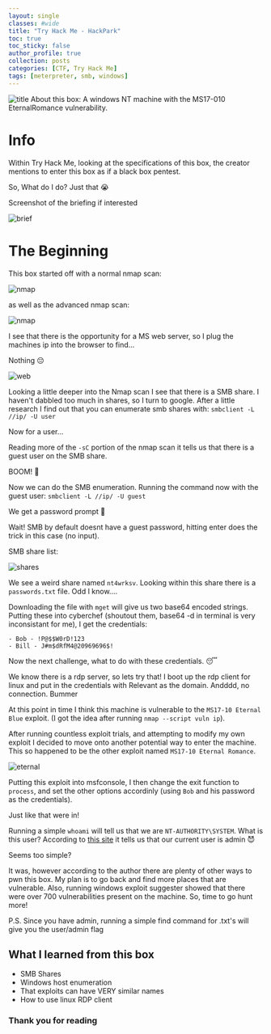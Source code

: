 ```yaml
---
layout: single
classes: #wide
title: "Try Hack Me - HackPark"
toc: true
toc_sticky: false
author_profile: true
collection: posts
categories: [CTF, Try Hack Me]
tags: [meterpreter, smb, windows]
---
```


![title](/assets/images/relevant/title.png)
About this box: A windows NT machine with the MS17-010 EternalRomance
vulnerability. 

# Info

Within Try Hack Me, looking at the specifications of this box, the creator
mentions to enter this box as if a black box pentest.

So, What do I do? Just that :sob:

Screenshot of the briefing if interested

![brief](/assets/images/relevant/brief.png)

# The Beginning

This box started off with a normal nmap scan:

![nmap](/assets/images/relevant/nmap.png)

as well as the advanced nmap scan: 

![nmap](/assets/images/relevant/nmap_sc.png)
 
I see that there is the opportunity for a MS web server, so I plug the machines ip into the browser to find...

Nothing :pensive:

![web](/assets/images/relevant/web.png)

Looking a little deeper into the Nmap scan I see that there is a SMB share. I haven't dabbled too much in shares, so I turn to google. After a little research I find out that you can enumerate smb shares with:
`smbclient -L //ip/ -U user`

Now for a user...

Reading more of the `-sC` portion of the nmap scan it tells us that there is a guest user on the SMB share. 

BOOM! :ghost:

Now we can do the SMB enumeration. Running the command now with the guest user:
`smbclient -L //ip/ -U guest`

We get a password prompt :sneezing_face:

Wait! SMB by default doesnt have a guest password, hitting enter does the trick in this case (no input).

SMB share list:

![shares](/assets/images/relevant/shares.png)

We see a weird share named `nt4wrksv`. Looking within this share there is a `passwords.txt` file. Odd I know....

Downloading the file with `mget` will give us two base64 encoded strings. Putting these into cyberchef (shoutout them, base64 -d in terminal is very inconsistant for me), I get the credentials:

```
- Bob - !P@$$W0rD!123
- Bill - J#m$dRfM4@20969696$!	
```

Now the next challenge, what to do with these credentials. :sleeping:

We know there is a rdp server, so lets try that! I boot up the rdp client for linux and put in the credentials with Relevant as the domain. Andddd, no connection. Bummer

At this point in time I think this machine is vulnerable to the `MS17-10 Eternal Blue` exploit. (I got the idea after running `nmap --script vuln ip`).

After running countless exploit trials, and attempting to modify my own exploit I decided to move onto another potential way to enter the machine. This so happened to be the other exploit named `MS17-10 Eternal Romance`.

![eternal](/assets/images/relevant/eternal.png)

Putting this exploit into msfconsole, I then change the exit function to `process`, and set the other options accordinly (using `Bob` and his password as the credentials).

Just like that were in!

Running a simple `whoami` will tell us that we are `NT-AUTHORITY\SYSTEM`. What is this user? According to 
[this site](https://daviscybersec.org/2024-summer/windows-enumeration-exploitation/)
it tells us that our current user is admin :smiling_imp:

Seems too simple?

It was, however according to the author there are plenty of other ways to pwn this box. My plan is to go back and find more places that are vulnerable. Also, running windows exploit suggester showed that there were over 700 vulnerabilities present on the machine. So, time to go hunt more!

P.S. Since you have admin, running a simple find command for .txt's will give you the user/admin flag




## What I learned from this box
* SMB Shares
* Windows host enumeration
* That exploits can have VERY similar names
* How to use linux RDP client 


### Thank you for reading